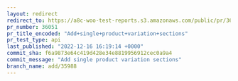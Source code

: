 ```yaml
---
layout: redirect
redirect_to: https://a8c-woo-test-reports.s3.amazonaws.com/public/pr/36051/api/index.html
pr_number: 36051
pr_title_encoded: "Add+single+product+variation+sections"
pr_test_type: api
last_published: "2022-12-16 16:19:14 +0000"
commit_sha: f6a9873e64c419d428e34e8819956912cec0a9a4
commit_message: "Add single product variation sections"
branch_name: add/35988
---
```

